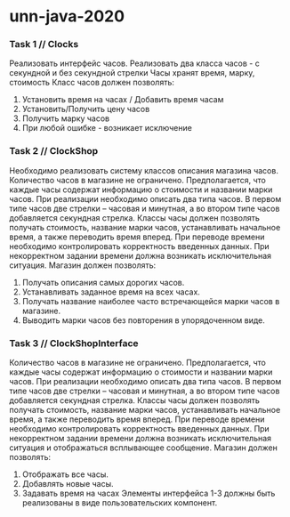# unn-java-2020


### Task 1 // Clocks
Реализовать интерфейс часов. Реализовать два класса часов - с секундной и без секундной стрелки
Часы хранят время, марку, стоимость
Класс часов должен позволять:
1. Установить время на часах / Добавить время часам
2. Установить/Получить цену часов
3. Получить марку часов
4. При любой ошибке - возникает исключение


### Task 2 // ClockShop
Необходимо реализовать систему классов описания магазина часов. Количество часов в магазине не ограничено. Предполагается, что каждые часы содержат информацию о стоимости и названии марки часов. При реализации необходимо описать два типа часов. В первом типе часов две стрелки – часовая и минутная, а во втором типе часов добавляется секундная стрелка. Классы часы должен позволять получать стоимость, название марки часов, устанавливать начальное время, а также переводить время вперед. При переводе времени необходимо контролировать корректность введенных данных. При некорректном задании времени должна возникать исключительная ситуация.
Магазин должен позволять:
1. Получать описания самых дорогих часов.
2. Устанавливать заданное время на всех часах.
3. Получать название наиболее часто встречающейся марки часов в магазине.
4. Выводить марки часов без повторения в упорядоченном виде.


### Task 3 // ClockShopInterface

Количество часов в магазине не ограничено. Предполагается, что каждые часы содержат информацию о стоимости и названии марки часов. При реализации необходимо описать два типа часов. В первом типе часов две стрелки – часовая и минутная, а во втором типе часов добавляется секундная стрелка. Классы часы должен позволять получать стоимость, название марки часов, устанавливать начальное время, а также переводить время вперед. При переводе времени необходимо контролировать корректность введенных данных. При некорректном задании времени должна возникать исключительная ситуация и отображаться всплывающее сообщение.
Магазин должен позволять:
1. Отображать все часы.
2. Добавлять новые часы.
3. Задавать время на часах
Элементы интерфейса 1-3 должны быть реализованы в виде пользовательских компонент.